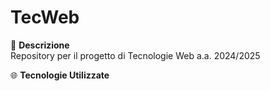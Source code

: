 # TecWeb

📌 **Descrizione**  
Repository per il progetto di Tecnologie Web a.a. 2024/2025

🌐 **Tecnologie Utilizzate**  

